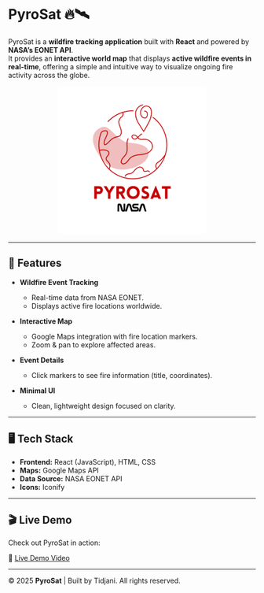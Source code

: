 # PyroSat 🔥🛰️  

PyroSat is a **wildfire tracking application** built with **React** and powered by **NASA’s EONET API**.  
It provides an **interactive world map** that displays **active wildfire events in real-time**, offering a simple and intuitive way to visualize ongoing fire activity across the globe.  

<p align="center">
  <img src="src/components/logo2.png" width="300">
</p>  

---

## 🚀 Features  

- **Wildfire Event Tracking**  
  - Real-time data from NASA EONET.  
  - Displays active fire locations worldwide.  

- **Interactive Map**  
  - Google Maps integration with fire location markers.  
  - Zoom & pan to explore affected areas.  

- **Event Details**  
  - Click markers to see fire information (title, coordinates).  

- **Minimal UI**  
  - Clean, lightweight design focused on clarity.  



---

## 🖥️ Tech Stack  

- **Frontend:** React (JavaScript), HTML, CSS  
- **Maps:** Google Maps API  
- **Data Source:** NASA EONET API  
- **Icons:** Iconify  

---

## 🎬 Live Demo  

Check out PyroSat in action:  

🎥 [Live Demo Video](https://youtu.be/2H3iaNIwPcE) 

---


© 2025 **PyroSat** | Built by Tidjani. All rights reserved.  
